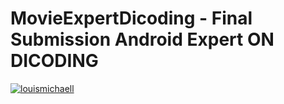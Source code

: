 # MovieExpertDicoding - Final Submission Android Expert ON DICODING

[![louismichaell](https://circleci.com/gh/louismichaell/MovieExpertDicoding.svg?style=svg)](https://circleci.com/gh/louismichaell/MovieExpertDicoding)
